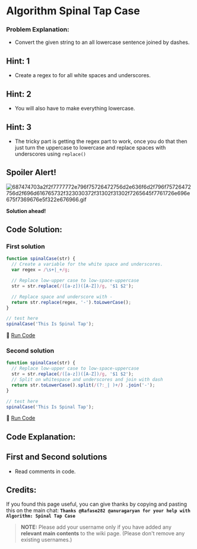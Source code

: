 # Algorithm Spinal Tap Case

### Problem Explanation:

- Convert the given string to an all lowercase sentence joined by dashes.

## Hint: 1

- Create a regex to for all white spaces and underscores.

## Hint: 2

- You will also have to make everything lowercase.

## Hint: 3

- The tricky part is getting the regex part to work, once you do that then just turn the uppercase to lowercase and replace spaces with underscores using `replace()`

## Spoiler Alert!

![687474703a2f2f7777772e796f75726472756d2e636f6d2f796f75726472756d2f696d616765732f323030372f31302f31302f7265645f7761726e696e675f7369676e5f322e676966.gif](https://files.gitter.im/FreeCodeCamp/Wiki/nlOm/thumb/687474703a2f2f7777772e796f75726472756d2e636f6d2f796f75726472756d2f696d616765732f323030372f31302f31302f7265645f7761726e696e675f7369676e5f322e676966.gif)

**Solution ahead!**

## Code Solution:

### First solution

```javascript
function spinalCase(str) {
  // Create a variable for the white space and underscores.
  var regex = /\s+|_+/g;

  // Replace low-upper case to low-space-uppercase
  str = str.replace(/([a-z])([A-Z])/g, '$1 $2');

  // Replace space and underscore with -
  return str.replace(regex, '-').toLowerCase();
}

// test here
spinalCase('This Is Spinal Tap');
```

:rocket: [Run Code](https://repl.it/CLnS/0)

### Second solution

```javascript
function spinalCase(str) {
  // Replace low-upper case to low-space-uppercase
  str = str.replace(/([a-z])([A-Z])/g, '$1 $2');
  // Split on whitespace and underscores and join with dash
  return str.toLowerCase().split(/(?:_| )+/) .join('-');
}

// test here
spinalCase('This Is Spinal Tap');
```

:rocket: [Run Code](https://repl.it/CLnT/0)

## Code Explanation:

## First and Second solutions

- Read comments in code.

## Credits:

If you found this page useful, you can give thanks by copying and pasting this on the main chat: **`Thanks @Rafase282 @anuragaryan for your help with Algorithm: Spinal Tap Case`**

> **NOTE:** Please add your username only if you have added any **relevant main contents** to the wiki page. (Please don't remove any existing usernames.)
